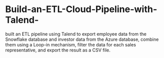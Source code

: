 # Build-an-ETL-Cloud-Pipeline-with-Talend-
built an ETL pipeline using Talend to export employee data from the Snowflake database and investor data from the Azure database, combine them using a Loop-in mechanism, filter the data for each sales representative, and export the result as a CSV file.
